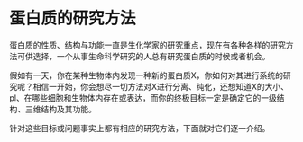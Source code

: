 # 蛋白质的研究方法

蛋白质的性质、结构与功能一直是生化学家的研究重点，现在有各种各样的研究方法可供选择，一个从事生命科学研究的人总有研究蛋白质的时候或者机会。

假如有一天，你在某种生物体内发现一种新的蛋白质X，你如何对其进行系统的研究呢？相信一开始，你会想尽一切方法对X进行分离、纯化，还想知道X的大小、pl、在哪些细胞和生物体内存在或表达，而你的终极目标一定是确定它的一级结构、三维结构及其功能。

针对这些目标或问题事实上都有相应的研究方法，下面就对它们逐一介绍。